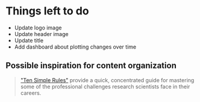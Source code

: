 # Things left to do

- Update logo image
- Update header image
- Update title
- Add dashboard about plotting changes over time

## Possible inspiration for content organization

> ["Ten Simple Rules"](https://collections.plos.org/collection/ten-simple-rules/) provide a quick, concentrated guide for mastering some of the professional challenges research scientists face in their careers.
